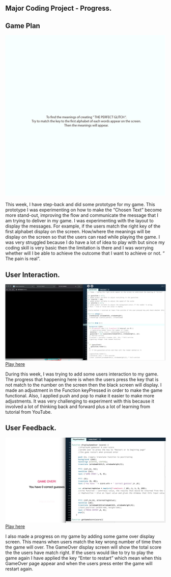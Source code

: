 ## Major Coding Project - Progress.

## Game Plan

![](Plan_2.gif)

This week, I have step-back and did some prototype for my game. This prototype I was experimenting on how to make the “Chosen Text” become more stand-out, improving the flow and communicate the message that I am trying to deliver in my game. I was experimenting with the layout to display the messages. For example, if the users match the right key of the first alphabet display on the screen. How/where the meanings will be display on the screen so that the users can read while playing the game. I was very struggled because I do have a lot of idea to play with but since my coding skill is very basic then the limitation is there and I was worrying whether will I be able to achieve the outcome that I want to achieve or not. “ The pain is real”.

## User Interaction.

![](UserInteraction.jpg)
[Play here](https://ptpeem.github.io/EdmCodeWorld/Week_10/UserInteraction/)

During this week, I was trying to add some users interaction to my game. The progress that happening here is when the users press the key that is not match to the number on the screen then the black screen will display. I made an adjustment in the Function keyPressed in order to make the game functional. Also, I applied push and pop to make it easier to make more adjustments. It was very challenging to experiment with this because it involved a lot of thinking back and forward plus a lot of learning from tutorial from YouTube.

## User Feedback.

![](PlayerFeedback.jpg)
[Play here](https://ptpeem.github.io/EdmCodeWorld/Week_10/PlayerFeedback/)

I also made a progress on my game by adding some game over display screen. This means when users match the key wrong number of time then the game will over. The GameOver display screen will show the total score the the users have match right. If the users would like to try to play the game again I have applied the key “Enter to restart” which mean when this GameOver page appear and when the users press enter the game will restart again. 
